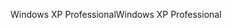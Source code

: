 <span data-ttu-id="4f31b-101">Windows XP Professional</span><span class="sxs-lookup"><span data-stu-id="4f31b-101">Windows XP Professional</span></span>